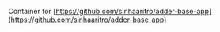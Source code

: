 Container for [https://github.com/sinhaaritro/adder-base-app](https://github.com/sinhaaritro/adder-base-app)
